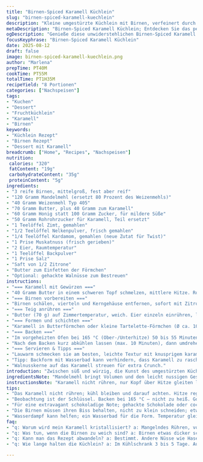 ```yaml
---
title: "Birnen-Spiced Karamell Küchlein"
slug: "birnen-spiced-karamell-kuechlein"
description: "Kleine umgestürzte Küchlein mit Birnen, verfeinert durch einen zimt- und nelkenbetonten Karamell. Kombiniert Butter und Mandelmehl für eine nussige Textur, ersetzt Zucker teilweise durch Honig für Tiefe. Geduld beim Karamellkochen ist wichtig, es darf nicht kristallisieren. Birnen leicht karamellisieren, nicht matschig werden. Die Küchlein durch den Sandkuchenansatz locker und saftig. Kleine Tricks, um das Umstürzen zu erleichtern, und die Erkennung optimaler Backzeit ohne trockene Kruste. Bewährte Notfallideen, wenn der Karamell fest wird oder die Birnen zu schnell weich werden."
metaDescription: "Birnen-Spiced Karamell Küchlein; Entdecken Sie das perfekte Rezept für umgestürzte Küchlein mit Gewürzkaramell und saftigen Birnen."
ogDescription: "Genieße diese unwiderstehlichen Birnen-Spiced Karamell Küchlein; perfekt für besondere Anlässe oder einfach zwischendurch."
focusKeyphrase: "Birnen-Spiced Karamell Küchlein"
date: 2025-08-12
draft: false
image: birnen-spiced-karamell-kuechlein.png
author: "Marlena"
prepTime: PT40M
cookTime: PT55M
totalTime: PT1H35M
recipeYield: "8 Portionen"
categories: ["Nachspeisen"]
tags:
- "Kuchen"
- "Dessert"
- "Fruchtküchlein"
- "Karamell"
- "Birnen"
keywords:
- "Küchlein Rezept"
- "Birnen Rezept"
- "Dessert mit Karamell"
breadcrumb: ["Home", "Recipes", "Nachspeisen"]
nutrition: 
 calories: "320"
 fatContent: "19g"
 carbohydrateContent: "35g"
 proteinContent: "5g"
ingredients:
- "3 reife Birnen, mittelgroß, fest aber reif"
- "120 Gramm Mandelmehl (ersetzt 80 Prozent des Weizenmehls)"
- "40 Gramm Weizenmehl Typ 405"
- "70 Gramm Butter, plus 40 Gramm zum Karamell"
- "60 Gramm Honig statt 100 Gramm Zucker, für mildere Süße"
- "50 Gramm Rohrohrzucker für Karamell, Teil ersetzt"
- "1 Teelöffel Zimt, gemahlen"
- "1/2 Teelöffel Nelkenpulver, frisch gemahlen"
- "1/4 Teelöffel Kardamom, gemahlen (neue Zutat für Twist)"
- "1 Prise Muskatnuss (frisch gerieben)"
- "2 Eier, Raumtemperatur"
- "1 Teelöffel Backpulver"
- "1 Prise Salz"
- "Saft von 1/2 Zitrone"
- "Butter zum Einfetten der Förmchen"
- "Optional: gehackte Walnüsse zum Bestreuen"
instructions:
- "=== Karamell mit Gewürzen ==="
- "40 Gramm Butter in einem schweren Topf schmelzen, mittlere Hitze. Rohrohrzucker zugeben, langsam schmelzen lassen, nicht umrühren, tropfenweise den Zitronensaft einrühren, um Kristallisation zu vermeiden. Achtung, nicht zu dunkel werden lassen sonst bitter. Wenn helle Bernsteinfarbe und Blasen steigen, Zimt, Nelken und Kardamom einstreuen, kurz mit einrühren, schnell wenden in die Vorbereitete Form gießen. Ränder leicht bestreichen mit Butter damit Karamell später nicht anklebt."
- "=== Birnen vorbereiten ==="
- "Birnen schälen, vierteln und Kerngehäuse entfernen, sofort mit Zitronensaft benetzen, um Braunwerden zu vermeiden. Stücke sollten nicht zu klein, etwa 2 cm dick bleiben, will noch etwas Biss. Einige dünne Scheiben bitte für Optik übriglassen."
- "=== Teig anrühren ==="
- "Butter (70 g) auf Zimmertemperatur, weich. Eier einzeln einrühren, langsam Honig einfließen lassen – vorsichtig homogene Masse ohne Luftblasen. Mandelmehl, Mehl, Backpulver, Salz und Muskatnuss in einer Schüssel mischen, dann schrittweise unter die Butter-Ei-Masse heben. Fingerspitzengefühl: nicht zu viel rühren. Ziel: Teig soll dicht, aber nicht klebrig sein, etwas zäh. Zu feste Teige bringen dichte Küchlein, zu weich fallen beim Backen ein."
- "=== Formen und schichten ==="
- "Karamell in Butterförmchen oder kleine Tartelette-Förmchen (Ø ca. 10 cm) gießen. Birnenviertel spitzseitig locker auf das Karamell legen, gleichmäßig verteilen. Einige dünne Birnenscheiben als letzte Dekorschicht obenauf legen. Dann Teig vorsichtig darübergeben, maximal 2 cm dick, sonst werden sie gummiartig. "
- "=== Backen ==="
- "Im vorgeheizten Ofen bei 165 °C (Ober-/Unterhitze) 50 bis 55 Minuten backen. Beobachten: Oberseite soll leicht goldbraun, feste Kruste, dabei nicht zu schnell dunkel werden. Am besten Stäbchenprobe machen, wenn noch feuchter Teig kleben bleibt, weiter backen, vorsichtig. Stäbchen trocken bedeutet gut durch, aber nicht austrocknen lassen."
- "Nach dem Backen kurz abkühlen lassen (max. 10 Minuten), dann umdrehen auf Teller. Karamell muss noch leicht warm und flüssig sein, sonst bleibt es kleben. Falls zu fest, kurz im Wasserbad erwärmen oder mit Küchenbrenner vorsichtig nachhelfen."
- "=== Servieren & Tipps ==="
- "Lauwarm schmecken sie am besten, leichte Textur mit knusprigem karamellisiertem Rand. Dazu passt Vanilleeis oder ein Klecks Crème fraîche. Wer keine Mandeln mag, kann Haselnussmehl nutzen; Honig lässt sich mit Ahornsirup ersetzen. Beim Karamell auf schweres Gefäß achten, sonst verbrennt Zucker schnell. Nie zu viel rühren beim Karamell, sonst körnig. Birnen nicht zu weich einkochen, sonst wird der Kuchen zu nass."
- "Tipp: Backform mit Wasserbad kann verhindern, dass Karamell zu rasch fest wird; Wärme gleichmäßig verteilen."
- "Walnusskerne auf das Karamell streuen für extra Crunch."
introduction: "Zwischen süß und würzig, die Kunst des umgestürzten Küchleins mit Birnen – ich habe viel experimentiert, anfangs rutschte der Karamell bei mir immer weg oder die Birnen wurden suppeweich. Erst durch die Kombination aus Mandelmehl und einem Hauch Kardamom bekam der Kuchen diese besondere Note. Die Goldfarbe des Karamells zeigt genau, wann man umdrehen darf; zu dunkel und schon bitter. Für mich ist es das Gepräge der Perfektion, das Gefühl wenn der erste Biss knusprig ansetzt und dann das karamellige, fruchtige Aroma. Geduld ist hier die wichtigste Zutat, nicht auf Zeiten starren, lieber auf Farbe und Duft achten."
ingredientsNote: "Mandelmehl bringt Volumen und den leicht nussigen Geschmack, ersetzt Weizenmehl bis zu 80 Prozent, spart etwas Gluten und macht den Teig lockerer. Honig statt Zucker reduziert die Karamellbitterkeit, aber vorsichtig mit der Dosierung – zu viel Honig macht Teig schwer und klebrig. Kardamom als zusätzliche Gewürznuance frisch mahlen für bessere Aromaentfaltung, anderes Gewürze wie Sternanis oder Piment funktionieren auch, einfach anpassen an Geschmack. Zitronensaft wichtig gegen Braunstellen der Birnen und hilft dem Karamell beim Klareffekt. Butter immer zimmerwarm, nie geschmolzen, sonst trennt sich der Teig, keine Luftbläschen."
instructionsNote: "Karamell nicht rühren, nur Kopf über Hitze gleiten lassen, Tropfen von Zitronensaft helfen Kristallen vorzubeugen und für die richtige Textur. Birnen erst kurz vor der Teigschicht einschichten, sie geben sonst zu viel Saft ab und der Kuchen wird matschig. Teig zügig, aber nicht hektisch bearbeiten, damit Backpulver nicht seine Triebkraft verliert. Backofentemperatur kontrollieren mit externem Thermometer, zu heiß wird Karamell verbrannt, zu kalt zu labberig. Umstürzen erst, wenn nicht mehr heiß, sonst zerreißt das Muster und der Karamell zieht Fäden. Notfalls noch mal leicht erwärmen, am besten mit Küchenbrenner, wenn zu fest."
tips:
- "Das Karamell nicht rühren; kühl bleiben und darauf achten. Hitze regulieren, der Zucker soll sanft schmelzen. Kleiner Spritzer Zitronensaft hilft; so bleibt das Karamell klar. Butter immer zimmerwarm; nie direkt schmelzen, sonst trennen sich die Zutaten."
- "Beobachtung ist der Schlüssel. Backen bei 165 °C – nicht zu heiß. Goldbraun ist das Ziel. Stäbchenprobe nie vergessen; feuchter Teig heißt weiter backen. Invisible kann ein Anzeichen für perfekte Form sein, aber nie übersehen."
- "Für eine extravagant schokoladige Note; gehackte Schokolade oder cocoa nibs untermengen. Karamell nicht zu lange auf der Hitze lassen; sonst wird es bitter. Alternativen für süße Ideen; Agavendicksaft oder Kokosblütenzucker. "
- "Die Birnen müssen ihren Biss behalten, nicht zu klein schneiden; etwa 2 cm. Ansonsten wird's matschig. Beste Methode; erst kurz vor dem Backen in den Teig geben; frischer Saft kommt erst später. "
- "Wasserdampf kann helfen; ein Wasserbad für die Form. Temperatur gleichmäßig verteilen, zurückhaltend beim Rühren vom Karamell; weniger ist mehr hier. Bei Schwierigkeiten mit dem Umstürzen; abkühlen lassen und warm halten."
faq:
- "q: Warum wird mein Karamell kristallisiert? a: Mangelndes Rühren, vor allem bei Zucker. Zitronensaft hilft. Kristallisation vermeiden."
- "q: Was tun, wenn die Birnen zu weich sind? a: Birnen etwas dicker schneiden. Zuvor mit Zitronensaft bestreichen, dann bleibt der Biss."
- "q: Kann man das Rezept abwandeln? a: Bestimmt. Andere Nüsse wie Haselnüsse; Honig durch Sirup ersetzen. Auch Äpfel oder Pflaumen als Alternative nutzen."
- "q: Wie lange halten die Küchlein? a: Im Kühlschrank 3 bis 5 Tage. Auch Einfrieren möglich; aber aufpacken, damit das Karamell nicht leidet."

---
```

